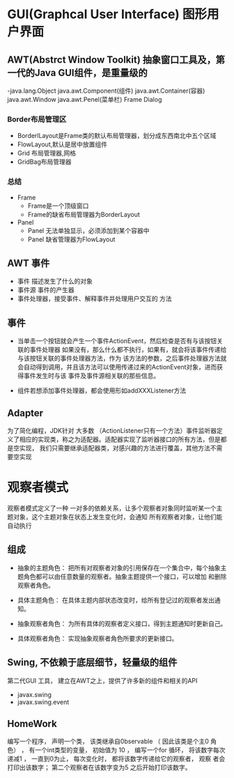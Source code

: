# GUI(Graphcal User Interface) 图形用户界面

## AWT(Abstrct Window Toolkit) 抽象窗口工具及，第一代的Java GUI组件，是重量级的



-java.lang.Object
    java.awt.Component(组件)
        java.awt.Container(容器)
            java.awt.Window   java.awt.Penel(菜单栏)
                Frame Dialog


### Border布局管理区

- BorderlLayout是Frame类的默认布局管理器，划分成东西南北中五个区域
- FlowLayout,默认是居中放置组件
- Grid 布局管理器,网格
- GridBag布局管理器


### 总结

- Frame 
  - Frame是一个顶级窗口
  - Frame的缺省布局管理器为BorderLayout
- Panel
  - Panel 无法单独显示，必须添加到某个容器中
  - Panel 缺省管理器为FlowLayout
  
## AWT 事件

- 事件 描述发生了什么的对象
- 事件源 事件的产生器
- 事件处理器，接受事件、解释事件并处理用户交互的  方法

## 事件
- 当单击一个按钮就会产生一个事件ActionEvent，然后检查是否有与该按钮关联的事件处理器
如果没有，那么什么都不执行，如果有，就会将该事件传递给与该按钮关联的事件处理器方法，作为
该方法的参数，之后事件处理器方法就会自动得到调用，并且该方法可以使用传递过来的ActionEvent对象，进而获得事件发生时与该
事件及事件源相关联的那些信息。

- 组件若想添加事件处理器，都会使用形如addXXXListener方法

## Adapter
为了简化编程，JDK针对  大多数 （ActionListener只有一个方法）事件监听器定义了相应的实现类，称之为适配器。适配器实现了监听器接口的所有方法，但是都是空实现，
我们只需要继承适配器类，对感兴趣的方法进行覆盖，其他方法不需要空实现


# 观察者模式

观察者模式定义了一种 一对多的依赖关系，让多个观察者对象同时监听某一个主题对象，这个主题对象在状态上发生变化时，会通知
所有观察者对象，让他们能自动执行

## 组成
- 抽象的主题角色： 把所有对观察者对象的引用保存在一个集合中，每个抽象主题角色都可以由任意数量的观察者。抽象主题提供一个接口，可以增加
和删除观察者角色。

- 具体主题角色： 在具体主题内部状态改变时，给所有登记过的观察者发出通知。

- 抽象观察者角色： 为所有具体的观察者定义接口，得到主题通知时更新自己。

- 具体观察者角色： 实现抽象观察者角色所要求的更新接口。


## Swing, 不依赖于底层细节，轻量级的组件

第二代GUI 工具， 建立在AWT之上，提供了许多新的组件和相关的API

- javax.swing
- javax.swing.event

## HomeWork
编写一个程序， 声明一个类， 该类继承自0bservable （ 因此该类是个主0 角色） ， 有一个int类型的变量， 初始值为
10 ， 编写一个for 循环， 将该数字每次递减1 ， 一直到0为止， 每次变化时， 都将该数字传递给它的观察者， 观察
者会打印出该数字； 第二个观察者在该数字变为5 之后开始打印该数字。
